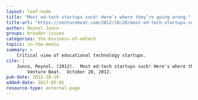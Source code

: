 ```yaml
---
layout: leaf-node
title: "Most ed-tech startups suck! Here’s where they’re going wrong."
title-url: "https://venturebeat.com/2012/10/28/most-ed-tech-startups-suck-heres-where-theyre-going-wrong/"
author: Reynol Junco
groups: broader-issues
categories: the-business-of-edtech
topics: in-the-media
summary: >
    Critical view of educational technology startups.
cite: |
    Junco, Reynol. (2012).  Most ed-tech startups suck! Here's where they're going wrong.
        Venture Beat.  October 28, 2012.
pub-date: 2012-10-28
added-date: 2017-05-01
resource-type: external-page
---
```

